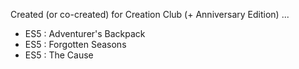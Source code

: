 
Created (or co-created) for Creation Club (+ Anniversary Edition) ...

- ES5 : Adventurer's Backpack
- ES5 : Forgotten Seasons
- ES5 : The Cause